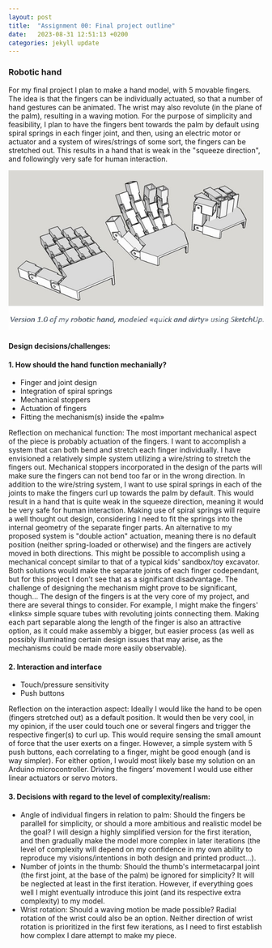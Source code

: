 ```yaml
---
layout: post
title:  "Assignment 00: Final project outline"
date:   2023-08-31 12:51:13 +0200
categories: jekyll update
---
```


### **Robotic hand**  
For my final project I plan to make a hand model, with 5 movable fingers. The idea is that the fingers can be individually actuated, so that a number of hand gestures can be animated. The wrist may also revolute (in the plane of the palm), resulting in a waving motion. For the purpose of simplicity and feasibility, I plan to have the fingers bent towards the palm by default using spiral springs in each finger joint, and then, using an electric motor or actuator and a system of wires/strings of some sort, the fingers can be stretched out. This results in a hand that is weak in the "squeeze direction", and followingly very safe for human interaction. 

![3D model](/assets/Ass00_Hand.jpg)
<!-- <object data="../assets/Assignment_00.pdf" width="1000" height="1000" type='application/pdf'></object> -->
<!-- PDF stuff that didn't work^ -->

#### **Design decisions/challenges:**  
#### 1. How should the hand function mechanially?  
-	Finger and joint design 
-	Integration of spiral springs
-	Mechanical stoppers
-	Actuation of fingers
-	Fitting the mechanism(s) inside the «palm»

Reflection on mechanical function: The most important mechanical aspect of the piece is probably actuation of the fingers. I want to accomplish a system that can both bend and stretch each finger individually. I have envisioned a relatively simple system utilizing a wire/string to stretch the fingers out. Mechanical stoppers incorporated in the design of the parts will make sure the fingers can not bend too far or in the wrong direction. In addition to the wire/string system, I want to use spiral springs in each of the joints to make the fingers curl up towards the palm by default. This would result in a hand that is quite weak in the squeeze direction, meaning it would be very safe for human interaction. Making use of spiral springs will require a well thought out design, considering I need to fit the springs into the internal geometry of the separate finger parts. An alternative to my proposed system is "double action" actuation, meaning there is no default position (neither spring-loaded or otherwise) and the fingers are actively moved in both directions. This might be possible to accomplish using a mechanical concept similar to that of a typical kids' sandbox/toy excavator. Both solutions would make the separate joints of each finger codependant, but for this project I don’t see that as a significant disadvantage. The challenge of designing the mechanism might prove to be significant, though...
The design of the fingers is at the very core of my project, and there are several things to consider. For example, I might make the fingers' «links» simple square tubes with revoluting joints connecting them. Making each part separable along the length of the finger is also an attractive option, as it could make assembly a bigger, but easier process (as well as possibly illuminating certain design issues that may arise, as the mechanisms could be made more easily observable). 

#### 2. Interaction and interface  
-	Touch/pressure sensitivity
-	Push buttons

Reflection on the interaction aspect: Ideally I would like the hand to be open (fingers stretched out) as a default position. It would then be very cool, in my opinion, if the user could touch one or several fingers and trigger the respective finger(s) to curl up. This would require sensing the small amount of force that the user exerts on a finger. However, a simple system with 5 push buttons, each correlating to a finger, might be good enough (and is way simpler). For either option, I would most likely base my solution on an Arduino microcontroller. Driving the fingers’ movement I would use either linear actuators or servo motors.

#### 3. Decisions with regard to the level of complexity/realism:  
-	Angle of individual fingers in relation to palm:
Should the fingers be parallell for simplicity, or should a more ambitious and realistic model be the goal? I will design a highly simplified version for the first iteration, and then gradually make the model more complex in later iterations (the level of complexity will depend on my confidence in my own ability to reproduce my visions/intentions in both design and printed product...).
-	Number of joints in the thumb:
Should the thumb's intermetacarpal joint (the first joint, at the base of the palm) be ignored for simplicity? It will be neglected at least in the first iteration. However, if everything goes well I might eventually introduce this joint (and its respective extra complexity) to my model.
-	Wrist rotation: 
Should a waving motion be made possible? Radial rotation of the wrist could also be an option. Neither direction of wrist rotation is prioritized in the first few iterations, as I need to first establish how complex I dare attempt to make my piece. 










<!-- You’ll find this post in your `_posts` directory. Go ahead and edit it and re-build the site to see your changes. You can rebuild the site in many different ways, but the most common way is to run `jekyll serve`, which launches a web server and auto-regenerates your site when a file is updated. -->

<!-- Jekyll requires blog post files to be named according to the following format:

`YEAR-MONTH-DAY-title.MARKUP`

Where `YEAR` is a four-digit number, `MONTH` and `DAY` are both two-digit numbers, and `MARKUP` is the file extension representing the format used in the file. After that, include the necessary front matter. Take a look at the source for this post to get an idea about how it works.

Jekyll also offers powerful support for code snippets:

{% highlight ruby %}
def print_hi(name)
  puts "Hi, #{name}"
end
print_hi('Tom')
#=> prints 'Hi, Tom' to STDOUT.
{% endhighlight %}

Check out the [Jekyll docs][jekyll-docs] for more info on how to get the most out of Jekyll. File all bugs/feature requests at [Jekyll’s GitHub repo][jekyll-gh]. If you have questions, you can ask them on [Jekyll Talk][jekyll-talk]. 

[jekyll-docs]: https://jekyllrb.com/docs/home
[jekyll-gh]:   https://github.com/jekyll/jekyll
[jekyll-talk]: https://talk.jekyllrb.com/ -->
